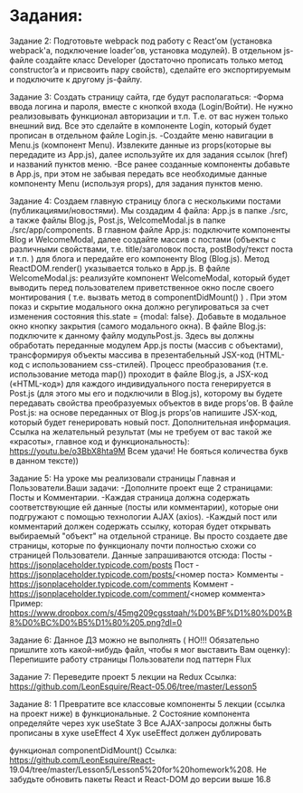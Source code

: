 # Задания:

Задание 2: Подготовьте webpack под работу с React’ом (установка webpack'a, подключение loader’ов, установка
модулей). В отдельном js-файле создайте класс Developer (достаточно прописать только метод constructor’a и
присвоить пару свойств), сделайте его экспортируемым и подключите к другому js-файлу.


Задание 3: Создать страницу сайта, где будут располагаться:
-Форма ввода логина и пароля, вместе с кнопкой входа (Login/Войти). Не нужно реализовывать функционал
авторизации и т.п. Т.е. от вас нужен только внешний вид. Все это сделайте в компоненте Login, который будет
прописан в отдельном файле Login.js.
-Создайте меню навигации в Menu.js (компонент Menu). Извлеките данные из props(которые вы передадите из App.js),
далее используйте их для задания ссылок (href) и названий пунктов меню.
-Все ранее созданные компоненты добавьте в App.js, при этом не забывая передать все необходимые данные
компоненту Menu (используя props), для задания пунктов меню.


Задание 4: Создаем главную страницу блога с несколькими постами (публикациями/новостями).
Мы создадим 4 файла: App.js в папке ./src, а также файлы Blog.js, Post.js, WelcomeModal.js в папке ./src/app/components.
В главном файле App.js: подключите компоненты Blog и WelcomeModal, далее создайте массив с постами (объекты с
различными свойствами, т.е. title/заголовок поста, postBody/текст поста и т.п. ) для блога и передайте его
компоненту Blog (Blog.js). Метод ReactDOM.render() указывается только в App.js.
В файле WelcomeModal.js: реализуйте компонент WelcomeModal, который будет выводить перед пользователем
приветственное окно после своего монтирования ( т.е. вызвать метод в componentDidMount() ) . При этом показ и
скрытие модального окна должно регулироваться за счет изменения состояния this.state = {modal: false}. Добавьте в
модальное окно кнопку закрытия (самого модального окна).
В файле Blog.js: подключите к данному файлу модульPost.js. Здесь вы должны обработать переданные
модулем App.js посты (массив с объектами), трансформируя объекты массива в презентабельный JSX-код (HTML-код
с использованием css-стилей). Процесс преобразования (т.е. использование метода map()) проходит в файле Blog.js, а
JSX-код («HTML-код») для каждого индивидуального поста генерируется в Post.js (для этого мы его и подключили
в Blog.js), которому вы будете передавать свойства преобразуемых объектов в виде props’ов.
В файле Post.js: на основе переданных от Blog.js props’ов напишите JSX-код, который будет генерировать новый пост.
Дополнительная информация.
Ссылка на желательный результат (мы не требуем от вас такой же «красоты», главное код и функциональность): https://youtu.be/o3BbX8hta9M
Всем удачи! Не бояться количества букв в данном тексте))


Задание 5: На уроке мы реализовали страницы Главная и Пользователи.Ваши задачи:
-Дополните проект еще 2 страницами: Посты и Комментарии.
-Каждая страница должна содержать соответствующие ей данные (посты или комментарии), которые они
подгружают с помощью технологии AJAX (axios).
-Каждый пост или комментарий должен содержать ссылку, которая будет открывать выбираемый "объект" на
отдельной странице.
Вы просто создаете две страницы, которые по функционалу почти полностью схожи со страницей Пользователи.
Данные запрашиваются отсюда:
Посты - https://jsonplaceholder.typicode.com/posts
Пост - https://jsonplaceholder.typicode.com/posts/<номер поста>
Комменты - https://jsonplaceholder.typicode.com/comments
Коммент - https://jsonplaceholder.typicode.com/comment/<номер коммента>
Пример: https://www.dropbox.com/s/45mg209cgsstqah/%D0%BF%D1%80%D0%B8%D0%BC%D0%B5%D1%80%205.png?dl=0


Задание 6:
Данное ДЗ можно не выполнять ( НО!!! Обязательно пришлите хоть какой-нибудь файл, чтобы я мог выставить Вам
оценку):
Перепишите работу страницы Пользователи под паттерн Flux


Задание 7:
Переведите проект 5 лекции на Redux
Ссылка: https://github.com/LeonEsquire/React-05.06/tree/master/Lesson5


Задание 8:
1 Превратите все классовые компоненты 5 лекции (ссылка на проект ниже) в функциональные.
2 Состояние компонента определяйте через хук useState
3 Все AJAX-запросы должны быть прописаны в хуке useEffect
4 Хук useEffect должен дублировать

функционал componentDidMount() Ссылка: https://github.com/LeonEsquire/React-
19.04/tree/master/Lesson5/Lesson5%20for%20homework%208. Не забудьте обновить пакеты React и React-DOM до версии выше 16.8
